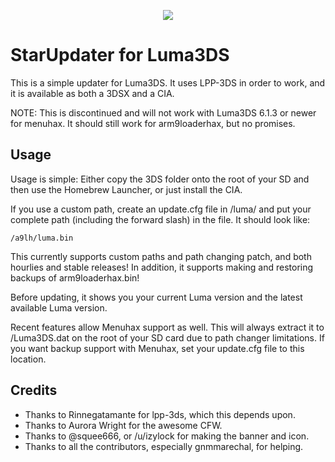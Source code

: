 <p align="center">
	<img src="https://github.com/astronautlevel2/StarUpdater/blob/master/Builder/banner.png?raw=true"/>
</p>


# StarUpdater for Luma3DS

This is a simple updater for Luma3DS. It uses LPP-3DS in order to work, and it is available as both a 3DSX and a CIA.

NOTE: This is discontinued and will not work with Luma3DS 6.1.3 or newer for menuhax. It should still work for arm9loaderhax, but no promises.

## Usage

Usage is simple: Either copy the 3DS folder onto the root of your SD and then use the Homebrew Launcher, or just install the CIA.

If you use a custom path, create an update.cfg file in /luma/ and put your complete path (including the forward slash) in the file. It should look like:

`/a9lh/luma.bin`

This currently supports custom paths and path changing patch, and both hourlies and stable releases! In addition, it supports making and restoring backups of arm9loaderhax.bin!

Before updating, it shows you your current Luma version and the latest available Luma version.

Recent features allow Menuhax support as well. This will always extract it to /Luma3DS.dat on the root of your SD card due to path changer limitations. If you want backup support with Menuhax, set your update.cfg file to this location.

## Credits
 * Thanks to Rinnegatamante for lpp-3ds, which this depends upon.
 * Thanks to Aurora Wright for the awesome CFW.
 * Thanks to @squee666, or /u/izylock for making the banner and icon.
 * Thanks to all the contributors, especially gnmmarechal, for helping.
